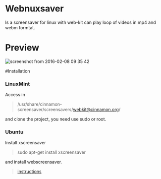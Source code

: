 # Webnuxsaver
Is a screensaver for linux with web-kit can play loop of videos in mp4 and webm formtat.

# Preview
![screenshot from 2016-02-08 09 35 42](https://cloud.githubusercontent.com/assets/4847289/12890026/5ebe4064-ce47-11e5-9367-c97e9b0b9e7b.png)


#Installation
### LinuxMint
Access in 

> /usr/share/cinnamon-screensaver/screensavers/webkit@cinnamon.org/

and clone the project, you need use sudo or root.

### Ubuntu

Install xscreensaver
> sudo apt-get install xscreensaver

and install webscreensaver.

> [instructions](https://github.com/lmartinking/webscreensaver)
